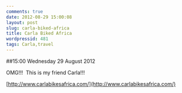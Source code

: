 ```yaml
---
comments: true
date: 2012-08-29 15:00:08
layout: post
slug: carla-biked-africa
title: Carla Biked Africa
wordpressid: 481
tags: Carla,travel
---
```


##15:00 Wednesday 29 August 2012

OMG!!!  This is my friend Carla!!!

[http://www.carlabikesafrica.com/](http://www.carlabikesafrica.com/)
